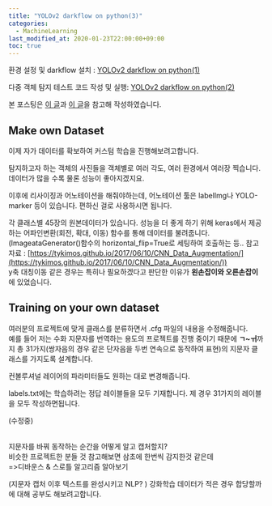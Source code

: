 ```yaml
---
title: "YOLOv2 darkflow on python(3)"
categories: 
  - MachineLearning
last_modified_at: 2020-01-23T22:00:00+09:00
toc: true
---
```


환경 설정 및 darkflow 설치 : [YOLOv2 darkflow on python(1)](https://ohjinjin.github.io/machinelearning/darkflow-1/)<br/>

다중 객체 탐지 테스트 코드 작성 및 실행: [YOLOv2 darkflow on python(2)](https://ohjinjin.github.io/machinelearning/darkflow-2/)<br/>

본 포스팅은 [이 글](https://github.com/ratulKabir/Custom-Object-Detection-using-Darkflow)과 [이 글](https://murra.tistory.com/category/%EB%A8%B8%EC%8B%A0%EB%9F%AC%EB%8B%9D%20/YOLO)을 참고해 작성하였습니다.<br/>

Make own Dataset
----------------------
이제 자가 데이터를 확보하여 커스텀 학습을 진행해보려고합니다.<br/>

탐지하고자 하는 객체의 사진들을 객체별로 여러 각도, 여러 환경에서 여러장 찍습니다. 데이터가 많을 수록 물론 성능이 좋아지겠지요.<br/>

이후에 리사이징과 어노테이션을 해줘야하는데, 어노테이션 툴은 labelImg나 YOLO-marker 등이 있습니다. 편하신 걸로 사용하시면 됩니다.<br/>

각 클래스별 45장의 원본데이터가 있습니다. 성능을 더 좋게 하기 위해 keras에서 제공하는 어파인변환(회전, 확대, 이동) 함수를 통해 데이터를 불려줍니다.<br/>
(ImageataGenerator()함수의 horizontal_flip=True로 세팅하여 호출하는 등.. 참고자료 : [https://tykimos.github.io/2017/06/10/CNN_Data_Augmentation/](https://tykimos.github.io/2017/06/10/CNN_Data_Augmentation/))<br/>
y축 대칭이동 같은 경우는 특히나 필요하겠다고 판단한 이유가 **왼손잡이와 오른손잡이**에 있었습니다.<br/>

Training on your own dataset
-------------------------------
여러분의 프로젝트에 맞게 클래스를 분류하면서 .cfg 파일의 내용을 수정해줍니다.<br/>
예를 들어 저는 수화 지문자를 번역하는 용도의 프로젝트를 진행 중이기 때문에 **ㄱ\~ㅟ**까지 총 31가지(쌍자음의 경우 같은 단자음을 두번 연속으로 동작하여 표현)의 지문자 클래스를 가지도록 설계합니다.<br/>

컨볼루셔널 레이어의 파라미터들도 원하는 대로 변경해줍니다.<br/>

labels.txt에는 학습하려는 정답 레이블들을 모두 기재합니다. 제 경우 31가지의 레이블을 모두 작성하면됩니다.<br/>

(수정중)<br/><br/>

지문자를 바꿔 동작하는 순간을 어떻게 알고 캡처할지?<br/>
비슷한 프로젝트한 분들 것 참고해보면 삼초에 한번씩 감지한것 같은데<br/>
=>디바운스 & 스로틀 알고리즘 알아보기<br/>

(지문자 캡처 이후 텍스트를 완성시키고 NLP? )
강화학습 데이터가 적은 경우 합당할까에 대해 공부도 해보려고합니다.<br/>
<br/>